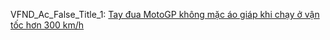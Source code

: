 VFND_Ac_False_Title_1: [Tay đua MotoGP không mặc áo giáp khi chạy ở vận tốc hơn 300 km/h](https://zingnews.vn/tay-dua-motogp-khong-mac-ao-giap-khi-chay-o-van-toc-hon-300-kmh-post1224258.html)